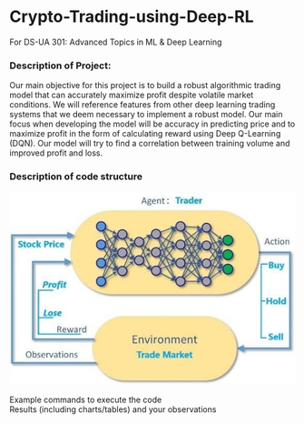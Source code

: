 # Crypto-Trading-using-Deep-RL
For DS-UA 301: Advanced Topics in ML &amp; Deep Learning

### Description of Project:
Our main objective for this project is to build a robust algorithmic trading model that can accurately maximize profit despite volatile market conditions. We will reference features from other deep learning trading systems that we deem necessary to implement a robust model. Our main focus when developing the model will be accuracy in predicting price and to maximize profit in the form of calculating reward using Deep Q-Learning (DQN). Our model will try to find a correlation between training volume and improved profit and loss.

### Description of code structure

![Architecture](Deep-reinforcement-learning-structure-for-cryptocurrency-trading.png)

Example commands to execute the code         
Results (including charts/tables) and your observations 
